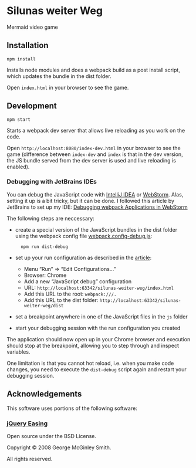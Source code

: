 # Silunas weiter Weg

Mermaid video game

## Installation

    npm install
    
Installs node modules and does a webpack build as a post install script, which updates the bundle in the dist folder.

Open `index.html` in your browser to see the game. 

## Development

    npm start
    
Starts a webpack dev server that allows live reloading as you work on the code.

Open `http://localhost:8080/index-dev.html` in your browser to see the game (difference between `index-dev` and `index` 
is that in the dev version, the JS bundle served from the dev server is used and live reloading is enabled).

### Debugging with JetBrains IDEs

You can debug the JavaScript code with [IntelliJ IDEA](https://www.jetbrains.com/idea/) or 
[WebStorm](https://www.jetbrains.com/webstorm/). Alas, setting it up is a bit tricky, but it can be done. I followed
this article by JetBrains to set up my IDE: 
[Debugging webpack Applications in WebStorm](https://blog.jetbrains.com/webstorm/2015/09/debugging-webpack-applications-in-webstorm/)

The following steps are neccessary:

* create a special version of the JavaScript bundles in the dist folder using the webpack config file 
  [webpack.config-debug.js](webpack.config-debug.js):
  
        npm run dist-debug
        
* set up your run configuration as described in the [article](https://blog.jetbrains.com/webstorm/2015/09/debugging-webpack-applications-in-webstorm/):
    * Menu “Run” => “Edit Configurations...”
    * Browser: Chrome
    * Add a new “JavaScript debug” configuration
    * URL: `http://localhost:63342/silunas-weiter-weg/index.html`
    * Add this URL to the root: `webpack:///.`
    * Add this URL to the dist folder: `http://localhost:63342/silunas-weiter-weg/dist`
    
* set a breakpoint anywhere in one of the JavaScript files in the `js` folder

* start your debugging session with the run configuration you created

The application should now open up in your Chrome browser and execution should stop at the breakpoint, allowing you to
step through and inspect variables.

One limitation is that you cannot hot reload, i.e. when you make code changes, you need to execute the `dist-debug` script
again and restart your debugging session.

## Acknowledgements

This software uses portions of the following software:

### [jQuery Easing](https://github.com/danro/jquery-easing)
    
Open source under the BSD License. 

Copyright © 2008 George McGinley Smith.

All rights reserved.
